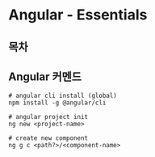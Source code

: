 # Angular - Essentials

## 목차

## Angular 커멘드

```shell
# angular cli install (global)
npm install -g @angular/cli

# angular project init
ng new <project-name>

# create new component
ng g c <path?>/<component-name>
```
